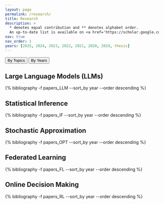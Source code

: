 ```yaml
---
layout: page
permalink: /research/
title: Research
description: >
  * denotes equal contribution and ** denotes alphabet order.  
  An up-to-date list is available on <a href='https://scholar.google.com/citations?user=-okA4fgAAAAJ&hl=zh-CN'>Google Scholar</a>.
nav: true
nav_order: 1
years: [2025, 2024, 2023, 2022, 2021, 2020, 2019, thesis]
---
```


<!-- Toggle buttons -->
<div style="margin-bottom: 20px;">
  <button onclick="showByTopic()">By Topics</button>
  <button onclick="showByYear()">By Years</button>
</div>

<!-- By Topic section -->
<div id="by-topic">
<h2>Large Language Models (LLMs)</h2>
{% bibliography -f papers_LLM --sort_by year --order descending %}

<h2>Statistical Inference</h2>
{% bibliography -f papers_IF --sort_by year --order descending %}

<h2>Stochastic Approximation</h2>
{% bibliography -f papers_OPT --sort_by year --order descending %}

<h2>Federated Learning</h2>
{% bibliography -f papers_FL --sort_by year --order descending %}

<h2>Online Decision Making</h2>
{% bibliography -f papers_RL --sort_by year --order descending %}
</div>

<!-- By Year section -->
<div id="by-year" style="display: none;">

    {%- for y in page.years %}
      <h2 class="year">{{y}}</h2>
      {% bibliography -f papers -q @*[year={{y}}]* %}
    {%- endfor %}

</div>

<!-- Toggle script -->
<script>
function showByTopic() {
  document.getElementById('by-topic').style.display = 'block';
  document.getElementById('by-year').style.display = 'none';
}
function showByYear() {
  document.getElementById('by-topic').style.display = 'none';
  document.getElementById('by-year').style.display = 'block';
}
</script>

